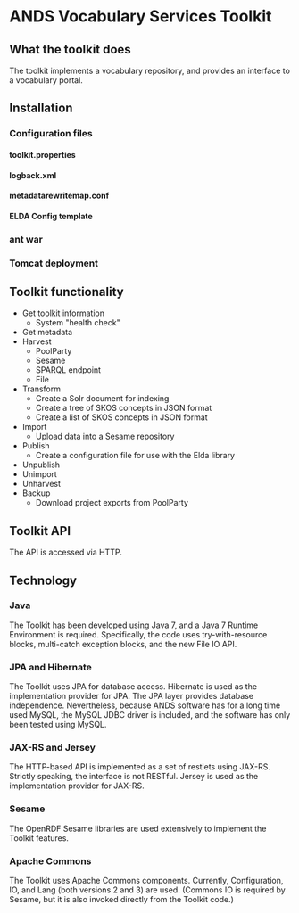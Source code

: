 # ANDS Vocabulary Services Toolkit

## What the toolkit does

The toolkit implements a vocabulary repository, and provides an
interface to a vocabulary portal.

## Installation

### Configuration files

#### toolkit.properties

#### logback.xml

#### metadatarewritemap.conf

#### ELDA Config template

### ant war

### Tomcat deployment


## Toolkit functionality

* Get toolkit information
  * System "health check"
* Get metadata
* Harvest
  * PoolParty
  * Sesame
  * SPARQL endpoint
  * File
* Transform
  * Create a Solr document for indexing
  * Create a tree of SKOS concepts in JSON format
  * Create a list of SKOS concepts in JSON format
* Import
  * Upload data into a Sesame repository
* Publish
  * Create a configuration file for use with the Elda library
* Unpublish
* Unimport
* Unharvest
* Backup
  * Download project exports from PoolParty

## Toolkit API

The API is accessed via HTTP.

## Technology

### Java

The Toolkit has been developed using Java 7, and a Java 7 Runtime
Environment is required. Specifically, the code uses try-with-resource
blocks, multi-catch exception blocks, and the new File IO API.

### JPA and Hibernate

The Toolkit uses JPA for database access.  Hibernate is used as the
implementation provider for JPA.  The JPA layer provides database
independence. Nevertheless, because ANDS software has for a long time
used MySQL, the MySQL JDBC driver is included, and the software has
only been tested using MySQL.

### JAX-RS and Jersey

The HTTP-based API is implemented as a set of restlets using
JAX-RS. Strictly speaking, the interface is not RESTful.
Jersey is used as the implementation provider for JAX-RS.

### Sesame

The OpenRDF Sesame libraries are used extensively to implement the
Toolkit features.

### Apache Commons

The Toolkit uses Apache Commons components. Currently, Configuration,
IO, and Lang (both versions 2 and 3) are used. (Commons IO is required
by Sesame, but it is also invoked directly from the Toolkit code.)

